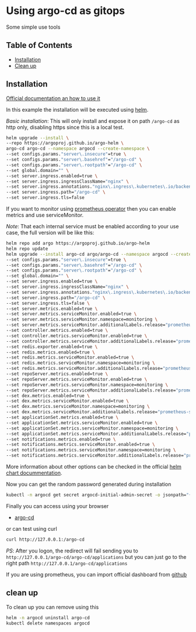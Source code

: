 # Using argo-cd as gitops

Some simple use tools

## Table of Contents

- [Installation](#installation)
- [Clean up](#clean-up)

## Installation

[Official documentation an how to use it](https://argo-cd.readthedocs.io/en/stable/)

In this example the installation will be executed using [helm](https://helm.sh/).

*Basic installation*: This will only install and expose it on path `/argo-cd` as http only, disabling https since this is a local test.

```bash
helm upgrade --install \
--repo https://argoproj.github.io/argo-helm \
argo-cd argo-cd --namespace argocd --create-namespace \
--set configs.params."server\.insecure"=true \
--set configs.params."server\.basehref"="/argo-cd" \
--set configs.params."server\.rootpath"="/argo-cd" \
--set global.domain="" \
--set server.ingress.enabled=true \
--set server.ingress.ingressClassName="nginx" \
--set server.ingress.annotations."nginx\.ingress\.kubernetes\.io/backend-protocol"="HTTP" \
--set server.ingress.path="/argo-cd" \
--set server.ingress.tls=false
```

If you want to monitor using [prometheus operator](https://github.com/prometheus-operator/prometheus-operator?tab=readme-ov-file#helm-chart) then you can enable metrics and use serviceMonitor.

*Note*: That each internal service must be enabled according to your use case, the full version will be like this:

```bash
helm repo add argo https://argoproj.github.io/argo-helm
helm repo update
helm upgrade --install argo-cd argo/argo-cd --namespace argocd --create-namespace \
--set configs.params."server\.insecure"=true \
--set configs.params."server\.basehref"="/argo-cd" \
--set configs.params."server\.rootpath"="/argo-cd" \
--set global.domain="" \
--set server.ingress.enabled=true \
--set server.ingress.ingressClassName="nginx" \
--set server.ingress.annotations."nginx\.ingress\.kubernetes\.io/backend-protocol"="HTTP" \
--set server.ingress.path="/argo-cd" \
--set server.ingress.tls=false \
--set server.metrics.enabled=true \
--set server.metrics.serviceMonitor.enabled=true \
--set server.metrics.serviceMonitor.namespace=monitoring \
--set server.metrics.serviceMonitor.additionalLabels.release="prometheus-stack" \
--set controller.metrics.enabled=true \
--set controller.metrics.serviceMonitor.enabled=true \
--set controller.metrics.serviceMonitor.additionalLabels.release="prometheus-stack" \
--set redis.exporter.enabled=true \
--set redis.metrics.enabled=true \
--set redis.metrics.serviceMonitor.enabled=true \
--set redis.metrics.serviceMonitor.namespace=monitoring \
--set redis.metrics.serviceMonitor.additionalLabels.release="prometheus-stack" \
--set repoServer.metrics.enabled=true \
--set repoServer.metrics.serviceMonitor.enabled=true \
--set repoServer.metrics.serviceMonitor.namespace=monitoring \
--set repoServer.metrics.serviceMonitor.additionalLabels.release="prometheus-stack" \
--set dex.metrics.enabled=true \
--set dex.metrics.serviceMonitor.enabled=true \
--set dex.metrics.serviceMonitor.namespace=monitoring \
--set dex.metrics.serviceMonitor.additionalLabels.release="prometheus-stack" \
--set applicationSet.metrics.enabled=true \
--set applicationSet.metrics.serviceMonitor.enabled=true \
--set applicationSet.metrics.serviceMonitor.namespace=monitoring \
--set applicationSet.metrics.serviceMonitor.additionalLabels.release="prometheus-stack" \
--set notifications.metrics.enabled=true \
--set notifications.metrics.serviceMonitor.enabled=true \
--set notifications.metrics.serviceMonitor.namespace=monitoring \
--set notifications.metrics.serviceMonitor.additionalLabels.release="prometheus-stack"
```

More information about other options can be checked in the official [helm chart docummentation](https://github.com/argoproj/argo-helm/tree/main/charts/argo-cd#general-parameters).

Now you can get the random password generated during installation

```bash
kubectl -n argocd get secret argocd-initial-admin-secret -o jsonpath="{.data.password}" | base64 -d
```

Finally you can access using your browser

- [argo-cd](http://127.0.0.1:/argo-cd)

 or can test using curl

```bash
curl http://127.0.0.1:/argo-cd
```

*PS*: After you logon, the redirect will fail sending you to `http://127.0.0.1/argo-cd/argo-cd/applications` but you can just go to the right path `http://127.0.0.1/argo-cd/applications`

If you are using prometheus, you can import official dashboard from [github](https://github.com/argoproj/argo-cd/blob/master/examples/dashboard.json)

## clean up

To clean up you can remove using this

```bash
helm -n argocd uninstall argo-cd
kubectl delete namespaces argocd
```
